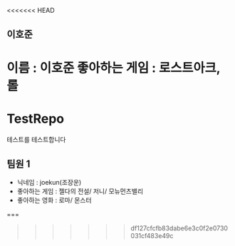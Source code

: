<<<<<<< HEAD
## 이호준
이름 : 이호준
좋아하는 게임 : 로스트아크, 롤
=======
# TestRepo
테스트를 테스트합니다

## 팀원 1 

* 닉네임 : joekun(조장운)
* 좋아하는 게임 : 젤다의 전설/ 저니/ 모뉴먼츠밸리
* 좋아하는 영화 : 로마/ 몬스터

===
>>>>>>> df127cfcfb83dabe6e3c0f2e0730031cf483e49c
